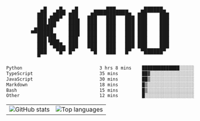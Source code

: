 <div align="center">
<pre>
   ▄█   ▄█▄  ▄█     ▄▄▄▄███▄▄▄▄    ▄██████▄ 
  ███ ▄███▀ ███   ▄██▀▀▀███▀▀▀██▄ ███    ███
  ███▐██▀   ███▌  ███   ███   ███ ███    ███
 ▄█████▀    ███▌  ███   ███   ███ ███    ███
▀▀█████▄    ███▌  ███   ███   ███ ███    ███
  ███▐██▄   ███   ███   ███   ███ ███    ███
  ███ ▀███▄ ███   ███   ███   ███ ███    ███
  ███   ▀█▀ █▀     ▀█   ███   █▀   ▀██████▀ 
  ▀                                         
</pre>
  

<!--START_SECTION:waka-->

```txt
Python                             3 hrs 8 mins    ██████████████░░░░░░░░░░░   56.32 %
TypeScript                         35 mins         ██▓░░░░░░░░░░░░░░░░░░░░░░   10.48 %
JavaScript                         30 mins         ██▒░░░░░░░░░░░░░░░░░░░░░░   08.98 %
Markdown                           18 mins         █▒░░░░░░░░░░░░░░░░░░░░░░░   05.65 %
Bash                               15 mins         █▒░░░░░░░░░░░░░░░░░░░░░░░   04.78 %
Other                              12 mins         █░░░░░░░░░░░░░░░░░░░░░░░░   03.65 %
```

<!--END_SECTION:waka-->

<table align="center">
  <tr>
    <td valign="top">
      <img alt="GitHub stats"
           src="https://github-readme-stats.vercel.app/api?username=kim0chi&show_icons=true&hide_title=true&rank_icon=percentile&line_height=28&hide_border=true&theme=dark" />
    </td>
    <td valign="top">
      <img alt="Top languages"
           src="https://github-readme-stats.vercel.app/api/top-langs/?username=kim0chi&layout=compact&card_width=420&langs_count=8&hide_border=true&theme=dark" />
    </td>
  </tr>
</table>


